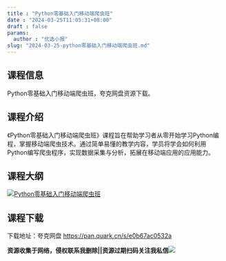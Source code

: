 ```yaml
---
title : "Python零基础入门移动端爬虫班"
date : "2024-03-25T11:05:31+08:00"
draft : false
params:
  author : "优选小报"
slug: "2024-03-25-python零基础入门移动端爬虫班.md"
---
```


## 课程信息

Python零基础入门移动端爬虫班，夸克网盘资源下载。

## 课程介绍

《Python零基础入门移动端爬虫班》课程旨在帮助学习者从零开始学习Python编程，掌握移动端爬虫技术。通过简单易懂的教学内容，学员将学会如何利用Python编写爬虫程序，实现数据采集与分析，拓展在移动端应用的应用能力。

## 课程大纲

[![Python零基础入门移动端爬虫班](//img7-1.zhekoulieshou.com/mmbiz_jpg/iaHBVewvSIbAjcr9g6TlCXSfiaDqkbzuEzAnl4Q6NTuWXWEejtYmjaNBhVkQLXtzNQCeKKuxFWKB5gTjHrGlmPCw/0)](//img7-1.zhekoulieshou.com/mmbiz_jpg/iaHBVewvSIbAjcr9g6TlCXSfiaDqkbzuEzAnl4Q6NTuWXWEejtYmjaNBhVkQLXtzNQCeKKuxFWKB5gTjHrGlmPCw/0)

## 课程下载

下载地址：夸克网盘 https://pan.quark.cn/s/e0b67ac0532a

**资源收集于网络，侵权联系我删除||资源过期扫码关注我私信**![](//img7-1.zhekoulieshou.com/mmbiz_jpg/iaHBVewvSIbAjcr9g6TlCXSfiaDqkbzuEzp207hVzPqT4YGQOAazQ1KNHCeACbia5Lzq4Ckwibe48iar1q7lgVP1o3w/640?wx_fmt=jpeg&from=appmsg)


